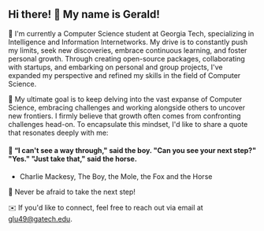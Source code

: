 ## Hi there! 👋 My name is Gerald!

🔶 I'm currently a Computer Science student at Georgia Tech, specializing in Intelligence and Information Internetworks. My drive is to constantly push my limits, seek new discoveries, embrace continuous learning, and foster personal growth. Through creating open-source packages, collaborating with startups, and embarking on personal and group projects, I've expanded my perspective and refined my skills in the field of Computer Science.

🌟 My ultimate goal is to keep delving into the vast expanse of Computer Science, embracing challenges and working alongside others to uncover new frontiers. I firmly believe that growth often comes from confronting challenges head-on. To encapsulate this mindset, I'd like to share a quote that resonates deeply with me:

#### 💬 “I can't see a way through," said the boy. "Can you see your next step?" "Yes." "Just take that," said the horse. ####

- Charlie Mackesy, The Boy, the Mole, the Fox and the Horse

🌱 Never be afraid to take the next step!

✉️ If you'd like to connect, feel free to reach out via email at glu49@gatech.edu.
<!--
**Gerald-Lu/gerald-lu** is a ✨ _special_ ✨ repository because its `README.md` (this file) appears on your GitHub profile.

Here are some ideas to get you started:

- 🔭 I’m currently working on ...
- 🌱 I’m currently learning ...
- 👯 I’m looking to collaborate on ...
- 🤔 I’m looking for help with ...
- 💬 Ask me about ...
- 📫 How to reach me: ...
- 😄 Pronouns: ...
- ⚡ Fun fact: ...
-->
